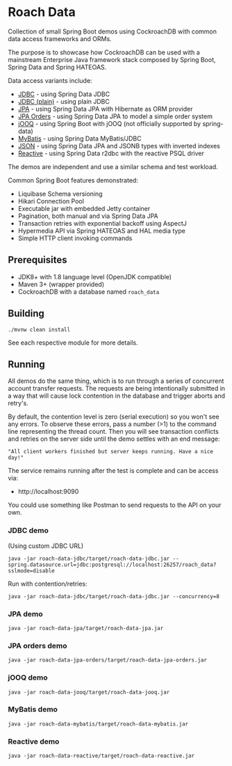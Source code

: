 # Roach Data

Collection of small Spring Boot demos using CockroachDB with common data access frameworks and ORMs.

The purpose is to showcase how CockroachDB can be used with a mainstream Enterprise Java framework
stack composed by Spring Boot, Spring Data and Spring HATEOAS. 

Data access variants include:

- [JDBC](roach-data-jdbc/README.md) - using Spring Data JDBC 
- [JDBC (plain)](roach-data-jdbc-plain/README.md) - using plain JDBC 
- [JPA](roach-data-jpa/README.md) - using Spring Data JPA with Hibernate as ORM provider 
- [JPA Orders](roach-data-jpa-orders/README.md) - using Spring Data JPA to model a simple order system 
- [jOOQ](roach-data-jooq/README.md) - using Spring Boot with jOOQ (not officially supported by spring-data) 
- [MyBatis](roach-data-mybatis/README.md) - using Spring Data MyBatis/JDBC
- [JSON](roach-data-json/README.md) - using Spring Data JPA and JSONB types with inverted indexes
- [Reactive](roach-data-reactive/README.md) - using Spring Data r2dbc with the reactive PSQL driver

The demos are independent and use a similar schema and test workload. 

Common Spring Boot features demonstrated:

- Liquibase Schema versioning
- Hikari Connection Pool
- Executable jar with embedded Jetty container
- Pagination, both manual and via Spring Data JPA 
- Transaction retries with exponential backoff using AspectJ
- Hypermedia API via Spring HATEOAS and HAL media type
- Simple HTTP client invoking commands

## Prerequisites

- JDK8+ with 1.8 language level (OpenJDK compatible)
- Maven 3+ (wrapper provided)
- CockroachDB with a database named `roach_data` 

## Building

    ./mvnw clean install

See each respective module for more details.

## Running 

All demos do the same thing, which is to run through a series of concurrent account
transfer requests. The requests are being intentionally submitted in a way that 
will cause lock contention in the database and trigger aborts and retry's. 

By default, the contention level is zero (serial execution) so you won't see any errors. 
To observe these errors, pass a number (>1) to the command line representing the thread count. 
Then you will see transaction conflicts and retries on the server side until the demo 
settles with an end message:

    "All client workers finished but server keeps running. Have a nice day!"

The service remains running after the test is complete and can be access via: 

- http://localhost:9090

You could use something like Postman to send requests to the API on your own.
    
### JDBC demo

(Using custom JDBC URL)

    java -jar roach-data-jdbc/target/roach-data-jdbc.jar --spring.datasource.url=jdbc:postgresql://localhost:26257/roach_data?sslmode=disable

Run with contention/retries:

    java -jar roach-data-jdbc/target/roach-data-jdbc.jar --concurrency=8

### JPA demo

    java -jar roach-data-jpa/target/roach-data-jpa.jar

### JPA orders demo

    java -jar roach-data-jpa-orders/target/roach-data-jpa-orders.jar

### jOOQ demo

    java -jar roach-data-jooq/target/roach-data-jooq.jar

### MyBatis demo

    java -jar roach-data-mybatis/target/roach-data-mybatis.jar

### Reactive demo

    java -jar roach-data-reactive/target/roach-data-reactive.jar
